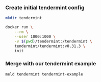 ### Create initial tendermint config
```bash
mkdir tendermint

docker run \
    --rm \
    --user 1000:1000 \
    -v $(pwd)/tendermint:/tendermint \
    tendermint/tendermint:v0.31.3 \
    init
```

### Merge with our tendermint example
```bash
meld tendermint tendermint-example
```